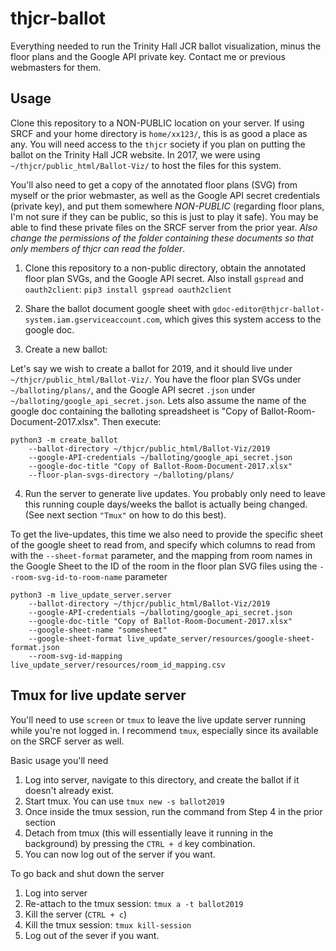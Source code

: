 # thjcr-ballot
Everything needed to run the Trinity Hall JCR ballot visualization, minus the floor plans and the Google API private key. Contact me or previous webmasters for them.


## Usage

Clone this repository to a NON-PUBLIC location on your server. If using SRCF and your home directory is `home/xx123/`, this is as good a place as any. You will need access to the `thjcr` society if you plan on putting the ballot on the Trinity Hall JCR website. In 2017, we were using `~/thjcr/public_html/Ballot-Viz/` to host the files for this system.

You'll also need to get a copy of the annotated floor plans (SVG) from myself or the prior webmaster, as well as the Google API secret credentials (private key), and put them somewhere _NON-PUBLIC_ (regarding floor plans, I'm not sure if they can be public, so this is just to play it safe). You may be able to find these private files on the SRCF server from the prior year. *Also change the permissions of the folder containing these documents so that only members of thjcr can read the folder*.

1. Clone this repository to a non-public directory, obtain the annotated floor plan SVGs, and the Google API secret. Also install `gspread` and `oauth2client`: `pip3 install gspread oauth2client`

2. Share the ballot document google sheet with `gdoc-editor@thjcr-ballot-system.iam.gserviceaccount.com`, which gives this system access to the google doc.

3. Create a new ballot:

Let's say we wish to create a ballot for 2019, and it should live under `~/thjcr/public_html/Ballot-Viz/`. You have the floor plan SVGs under `~/balloting/plans/`, and the Google API secret `.json` under `~/balloting/google_api_secret.json`. Lets also assume the name of the google doc containing the balloting spreadsheet is "Copy of Ballot-Room-Document-2017.xlsx".
Then execute:

```
python3 -m create_ballot 
    --ballot-directory ~/thjcr/public_html/Ballot-Viz/2019
    --google-API-credentials ~/balloting/google_api_secret.json
    --google-doc-title "Copy of Ballot-Room-Document-2017.xlsx" 
    --floor-plan-svgs-directory ~/balloting/plans/
```

4. Run the server to generate live updates. You probably only need to leave this running couple days/weeks the ballot is actually being changed. (See next section `"Tmux"` on how to do this best).

To get the live-updates, this time we also need to provide the specific sheet of the google sheet to read from,
and specify which columns to read from with the `--sheet-format` parameter, and the mapping from room names in the Google Sheet 
to the ID of the room in the floor plan SVG files using the `--room-svg-id-to-room-name` parameter


```
python3 -m live_update_server.server
    --ballot-directory ~/thjcr/public_html/Ballot-Viz/2019
    --google-API-credentials ~/balloting/google_api_secret.json
    --google-doc-title "Copy of Ballot-Room-Document-2017.xlsx"
    --google-sheet-name "somesheet"
    --google-sheet-format live_update_server/resources/google-sheet-format.json
    --room-svg-id-mapping live_update_server/resources/room_id_mapping.csv
```

## Tmux for live update server
You'll need to use `screen` or `tmux` to leave the live update server running while you're not logged in.
I recommend `tmux`, especially since its available on the SRCF server as well.

Basic usage you'll need

1. Log into server, navigate to this directory, and create the ballot if it doesn't already exist.
2. Start tmux. You can use `tmux new -s ballot2019`
3. Once inside the tmux session, run the command from Step 4 in the prior section
4. Detach from tmux (this will essentially leave it running in the background) by pressing the `CTRL + d` key combination.
5. You can now log out of the server if you want.

To go back and shut down the server
1. Log into server
2. Re-attach to the tmux session: `tmux a -t ballot2019`
3. Kill the server (`CTRL + c`)
4. Kill the tmux session: `tmux kill-session`
5. Log out of the sever if you want.

